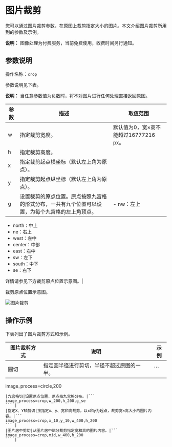 # 图片裁剪

您可以通过图片裁剪参数，在原图上裁剪指定大小的图片。本文介绍图片裁剪所用到的参数及示例。

**说明：** 图像处理为付费服务，当前免费使用，收费时间另行通知。

## 参数说明

操作名称：`crop`

参数说明见下表。

**说明：** 当任意参数值为负数时，将不对图片进行任何处理直接返回原图。

|参数|描述|取值范围|
|--|--|----|
|w|指定裁剪宽度。|默认值为0，宽×高不能超过16777216 px。|
|h|指定裁剪高度。|
|x|指定裁剪起点横坐标（默认左上角为原点）。|
|y|指定裁剪起点纵坐标（默认左上角为原点）。|
|g|设置裁剪的原点位置。原点按照九宫格的形式分布，一共有九个位置可以设置，为每个九宫格的左上角顶点。|-   nw：左上
-   north：中上
-   ne：右上
-   west：左中
-   center：中部
-   east：右中
-   sw：左下
-   south：中下
-   se：右下

详情请参见下方裁剪原点位置示意图。|

裁剪原点位置示意图。

![图片裁剪](https://static-aliyun-doc.oss-accelerate.aliyuncs.com/assets/img/zh-CN/0676896061/p185134.png)

## 操作示例

下表列出了图片裁剪方式和示例。

|图片裁剪方式|说明|示例|
|------|--|--|
|圆切|指定圆半径进行剪切，半径不超过原图的一半。|```
image_process=circle,200
``` |
|九宫格切|设置原点位置，原点按九宫格分布。|```
image_process=crop,w_200,h_200,g_se
``` |
|指定X、Y轴剪切|按指定x、y、宽和高裁剪，以x和y为起点，裁剪宽×高大小的图片内容。|```
image_process=crop,x_10,y_10,w_400,h_200
``` |
|图片居中剪切|从图片居中部分裁剪指定宽和高的图片内容。|```
image_process=crop,mid,w_400,h_200
``` |

